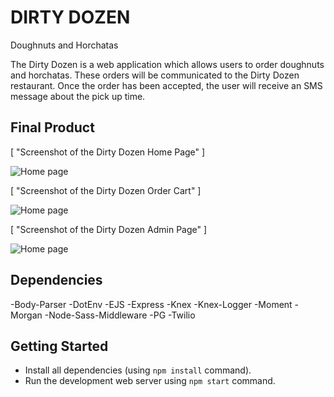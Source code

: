 # DIRTY DOZEN
Doughnuts and Horchatas

The Dirty Dozen is a web application which allows users to order doughnuts and horchatas. These orders will be communicated to the Dirty Dozen restaurant. Once the order has been accepted, the user will receive an SMS message about the pick up time. 

## Final Product 

[ "Screenshot of the Dirty Dozen Home Page" ] 

<img src="http://i.imgur.com/ae4Kglc.jpg" alt="Home page" style="max-width:100%;"></a>

[ "Screenshot of the Dirty Dozen Order Cart" ]

 <img src="http://i.imgur.com/HWRBBdm.png" alt="Home page" style="max-width:100%;"></a>

[ "Screenshot of the Dirty Dozen Admin Page" ] 

<img src="http://i.imgur.com/ExECKnG.png" alt="Home page" style="max-width:100%;"></a>

## Dependencies
-Body-Parser
-DotEnv
-EJS
-Express
-Knex
-Knex-Logger
-Moment
-Morgan
-Node-Sass-Middleware
-PG
-Twilio

## Getting Started

- Install all dependencies (using `npm install` command).
- Run the development web server using `npm start` command. 


